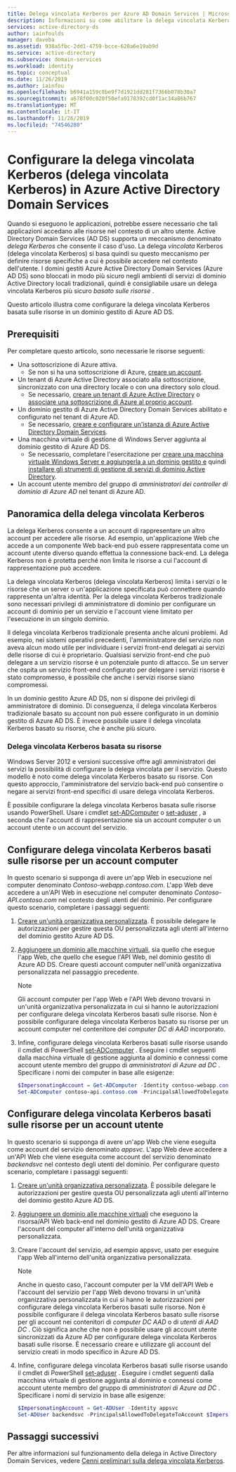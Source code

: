 ```yaml
---
title: Delega vincolata Kerberos per Azure AD Domain Services | Microsoft Docs
description: Informazioni su come abilitare la delega vincolata Kerberos basata sulle risorse (delega vincolata Kerberos) in un Azure Active Directory Domain Services dominio gestito.
services: active-directory-ds
author: iainfoulds
manager: daveba
ms.assetid: 938a5fbc-2dd1-4759-bcce-628a6e19ab9d
ms.service: active-directory
ms.subservice: domain-services
ms.workload: identity
ms.topic: conceptual
ms.date: 11/26/2019
ms.author: iainfou
ms.openlocfilehash: b6941a159c8be9f7d1921dd281f7366b078b30a7
ms.sourcegitcommit: a678f00c020f50efa9178392cd0f1ac34a86b767
ms.translationtype: MT
ms.contentlocale: it-IT
ms.lasthandoff: 11/26/2019
ms.locfileid: "74546280"
---
```

# <a name="configure-kerberos-constrained-delegation-kcd-in-azure-active-directory-domain-services"></a>Configurare la delega vincolata Kerberos (delega vincolata Kerberos) in Azure Active Directory Domain Services

Quando si eseguono le applicazioni, potrebbe essere necessario che tali applicazioni accedano alle risorse nel contesto di un altro utente. Active Directory Domain Services (AD DS) supporta un meccanismo denominato *delega Kerberos* che consente il caso d'uso. La delega *vincolata* Kerberos (delega vincolata Kerberos) si basa quindi su questo meccanismo per definire risorse specifiche a cui è possibile accedere nel contesto dell'utente. I domini gestiti Azure Active Directory Domain Services (Azure AD DS) sono bloccati in modo più sicuro negli ambienti di servizi di dominio Active Directory locali tradizionali, quindi è consigliabile usare un delega vincolata Kerberos più sicuro *basato sulle risorse* .

Questo articolo illustra come configurare la delega vincolata Kerberos basata sulle risorse in un dominio gestito di Azure AD DS.

## <a name="prerequisites"></a>Prerequisiti

Per completare questo articolo, sono necessarie le risorse seguenti:

* Una sottoscrizione di Azure attiva.
    * Se non si ha una sottoscrizione di Azure, [creare un account](https://azure.microsoft.com/free/?WT.mc_id=A261C142F).
* Un tenant di Azure Active Directory associato alla sottoscrizione, sincronizzato con una directory locale o con una directory solo cloud.
    * Se necessario, [creare un tenant di Azure Active Directory][create-azure-ad-tenant] o [associare una sottoscrizione di Azure al proprio account][associate-azure-ad-tenant].
* Un dominio gestito di Azure Active Directory Domain Services abilitato e configurato nel tenant di Azure AD.
    * Se necessario, [creare e configurare un'istanza di Azure Active Directory Domain Services][create-azure-ad-ds-instance].
* Una macchina virtuale di gestione di Windows Server aggiunta al dominio gestito di Azure AD DS.
    * Se necessario, completare l'esercitazione per [creare una macchina virtuale Windows Server e aggiungerla a un dominio gestito e][create-join-windows-vm] quindi [installare gli strumenti di gestione di servizi di dominio Active Directory][tutorial-create-management-vm].
* Un account utente membro del gruppo di *amministratori dei controller di dominio di Azure AD* nel tenant di Azure AD.

## <a name="kerberos-constrained-delegation-overview"></a>Panoramica della delega vincolata Kerberos

La delega Kerberos consente a un account di rappresentare un altro account per accedere alle risorse. Ad esempio, un'applicazione Web che accede a un componente Web back-end può essere rappresentata come un account utente diverso quando effettua la connessione back-end. La delega Kerberos non è protetta perché non limita le risorse a cui l'account di rappresentazione può accedere.

La delega vincolata Kerberos (delega vincolata Kerberos) limita i servizi o le risorse che un server o un'applicazione specificata può connettere quando rappresenta un'altra identità. Per la delega vincolata Kerberos tradizionale sono necessari privilegi di amministratore di dominio per configurare un account di dominio per un servizio e l'account viene limitato per l'esecuzione in un singolo dominio.

Il delega vincolata Kerberos tradizionale presenta anche alcuni problemi. Ad esempio, nei sistemi operativi precedenti, l'amministratore del servizio non aveva alcun modo utile per individuare i servizi front-end delegati ai servizi delle risorse di cui è proprietario. Qualsiasi servizio front-end che può delegare a un servizio risorse è un potenziale punto di attacco. Se un server che ospita un servizio front-end configurato per delegare i servizi risorse è stato compromesso, è possibile che anche i servizi risorse siano compromessi.

In un dominio gestito Azure AD DS, non si dispone dei privilegi di amministratore di dominio. Di conseguenza, il delega vincolata Kerberos tradizionale basato su account non può essere configurato in un dominio gestito di Azure AD DS. È invece possibile usare il delega vincolata Kerberos basato su risorse, che è anche più sicuro.

### <a name="resource-based-kcd"></a>Delega vincolata Kerberos basata su risorse

Windows Server 2012 e versioni successive offre agli amministratori dei servizi la possibilità di configurare la delega vincolata per il servizio. Questo modello è noto come delega vincolata Kerberos basato su risorse. Con questo approccio, l'amministratore del servizio back-end può consentire o negare ai servizi front-end specifici di usare delega vincolata Kerberos.

È possibile configurare la delega vincolata Kerberos basata sulle risorse usando PowerShell. Usare i cmdlet [set-ADComputer][Set-ADComputer] o [set-aduser][Set-ADUser] , a seconda che l'account di rappresentazione sia un account computer o un account utente o un account del servizio.

## <a name="configure-resource-based-kcd-for-a-computer-account"></a>Configurare delega vincolata Kerberos basati sulle risorse per un account computer

In questo scenario si supponga di avere un'app Web in esecuzione nel computer denominato *Contoso-webapp.contoso.com*. L'app Web deve accedere a un'API Web in esecuzione nel computer denominato *Contoso-API.contoso.com* nel contesto degli utenti del dominio. Per configurare questo scenario, completare i passaggi seguenti:

1. [Creare un'unità organizzativa personalizzata](create-ou.md). È possibile delegare le autorizzazioni per gestire questa OU personalizzata agli utenti all'interno del dominio gestito Azure AD DS.
1. [Aggiungere un dominio alle macchine virtuali][create-join-windows-vm], sia quello che esegue l'app Web, che quello che esegue l'API Web, nel dominio gestito di Azure AD DS. Creare questi account computer nell'unità organizzativa personalizzata nel passaggio precedente.

    > [!NOTE]
    > Gli account computer per l'app Web e l'API Web devono trovarsi in un'unità organizzativa personalizzata in cui si hanno le autorizzazioni per configurare delega vincolata Kerberos basati sulle risorse. Non è possibile configurare delega vincolata Kerberos basato su risorse per un account computer nel contenitore dei *computer DC di AAD* incorporato.

1. Infine, configurare delega vincolata Kerberos basati sulle risorse usando il cmdlet di PowerShell [set-ADComputer][Set-ADComputer] . Eseguire i cmdlet seguenti dalla macchina virtuale di gestione aggiunta al dominio e connessi come account utente membro del gruppo di *amministratori di Azure ad DC* . Specificare i nomi dei computer in base alle esigenze:
    
    ```powershell
    $ImpersonatingAccount = Get-ADComputer -Identity contoso-webapp.contoso.com
    Set-ADComputer contoso-api.contoso.com -PrincipalsAllowedToDelegateToAccount $ImpersonatingAccount
    ```

## <a name="configure-resource-based-kcd-for-a-user-account"></a>Configurare delega vincolata Kerberos basati sulle risorse per un account utente

In questo scenario si supponga di avere un'app Web che viene eseguita come account del servizio denominato *appsvc*. L'app Web deve accedere a un'API Web che viene eseguita come account del servizio denominato *backendsvc* nel contesto degli utenti del dominio. Per configurare questo scenario, completare i passaggi seguenti:

1. [Creare un'unità organizzativa personalizzata](create-ou.md). È possibile delegare le autorizzazioni per gestire questa OU personalizzata agli utenti all'interno del dominio gestito Azure AD DS.
1. [Aggiungere un dominio alle macchine virtuali][create-join-windows-vm] che eseguono la risorsa/API Web back-end nel dominio gestito di Azure AD DS. Creare l'account del computer all'interno dell'unità organizzativa personalizzata.
1. Creare l'account del servizio, ad esempio appsvc, usato per eseguire l'app Web all'interno dell'unità organizzativa personalizzata.

    > [!NOTE]
    > Anche in questo caso, l'account computer per la VM dell'API Web e l'account del servizio per l'app Web devono trovarsi in un'unità organizzativa personalizzata in cui si hanno le autorizzazioni per configurare delega vincolata Kerberos basati sulle risorse. Non è possibile configurare il delega vincolata Kerberos basato sulle risorse per gli account nei contenitori di *computer DC AAD* o di *utenti di AAD DC* . Ciò significa anche che non è possibile usare gli account utente sincronizzati da Azure AD per configurare delega vincolata Kerberos basati sulle risorse. È necessario creare e utilizzare gli account del servizio creati in modo specifico in Azure AD DS.

1. Infine, configurare delega vincolata Kerberos basati sulle risorse usando il cmdlet di PowerShell [set-aduser][Set-ADUser] . Eseguire i cmdlet seguenti dalla macchina virtuale di gestione aggiunta al dominio e connessi come account utente membro del gruppo di *amministratori di Azure ad DC* . Specificare i nomi di servizio in base alle esigenze:

    ```powershell
    $ImpersonatingAccount = Get-ADUser -Identity appsvc
    Set-ADUser backendsvc -PrincipalsAllowedToDelegateToAccount $ImpersonatingAccount
    ```

## <a name="next-steps"></a>Passaggi successivi

Per altre informazioni sul funzionamento della delega in Active Directory Domain Services, vedere [Cenni preliminari sulla delega vincolata Kerberos][kcd-technet].

<!-- INTERNAL LINKS -->
[create-azure-ad-tenant]: ../active-directory/fundamentals/sign-up-organization.md
[associate-azure-ad-tenant]: ../active-directory/fundamentals/active-directory-how-subscriptions-associated-directory.md
[create-azure-ad-ds-instance]: tutorial-create-instance.md
[create-join-windows-vm]: join-windows-vm.md
[tutorial-create-management-vm]: tutorial-create-management-vm.md
[Set-ADComputer]: /powershell/module/addsadministration/set-adcomputer
[Set-ADUser]: /powershell/module/addsadministration/set-aduser

<!-- EXTERNAL LINKS -->
[kcd-technet]: https://technet.microsoft.com/library/jj553400.aspx

